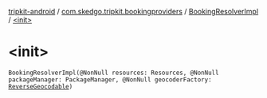 [tripkit-android](../../index.md) / [com.skedgo.tripkit.bookingproviders](../index.md) / [BookingResolverImpl](index.md) / [&lt;init&gt;](./-init-.md)

# &lt;init&gt;

`BookingResolverImpl(@NonNull resources: Resources, @NonNull packageManager: PackageManager, @NonNull geocoderFactory: `[`ReverseGeocodable`](../../com.skedgo.tripkit.geocoding/-reverse-geocodable/index.md)`)`
